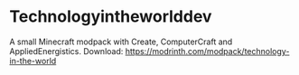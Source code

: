 # Technologyintheworlddev
A small Minecraft modpack with Create, ComputerCraft and AppliedEnergistics.
Download: https://modrinth.com/modpack/technology-in-the-world
